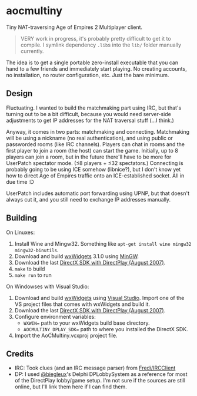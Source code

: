 # aocmultiny

Tiny NAT-traversing Age of Empires 2 Multiplayer client.

> VERY work in progress, it's probably pretty difficult to get it to compile. I
> symlink dependency `.lib`s into the `lib/` folder manually currently.

The idea is to get a single portable zero-install executable that you can hand
to a few friends and immediately start playing. No creating accounts, no
installation, no router configuration, etc. Just the bare minimum.

## Design

Fluctuating. I wanted to build the matchmaking part using IRC, but that's
turning out to be a bit difficult, because you would need server-side
adjustments to get IP addresses for the NAT traversal stuff (…I think.)

Anyway, it comes in two parts: matchmaking and connecting. Matchmaking will be
using a nickname (no real authentication), and using public or passworded rooms
(like IRC channels). Players can chat in rooms and the first player to join a
room (the host) can start the game. Initially, up to 8 players can join a room,
but in the future there'll have to be more for UserPatch spectator mode.
(≤8 players + ≤32 spectators.) Connecting is probably going to be using ICE
somehow (libnice?), but I don't know yet how to direct Age of Empires traffic
onto an ICE-established socket. All in due time :D

UserPatch includes automatic port forwarding using UPNP, but that doesn't always
cut it, and you still need to exchange IP addresses manually.

## Building

On Linuxes:

 1. Install Wine and Mingw32. Something like
    `apt-get install wine mingw32 mingw32-binutils`.
 2. Download and build [wxWidgets] 3.1.0 using [MinGW][mingwbuild].
 3. Download the last [DirectX SDK with DirectPlay (August 2007)].
 4. `make` to build
 5. `make run` to run

On Windowses with Visual Studio:

 1. Download and build [wxWidgets] using [Visual Studio][vsbuild]. Import one of
    the VS project files that comes with wxWidgets and build it.
 2. Download the last [DirectX SDK with DirectPlay (August 2007)].
 3. Configure environment variables:
    - `WXWIN=` path to your wxWidgets build base directory.
    - `AOCMULTINY_DPLAY_SDK=` path to where you installed the DirectX SDK.
 4. Import the AoCMultiny.vcxproj project file.

## Credits

 - IRC: Took clues (and an IRC message parser) from [Fredi/IRCClient]
 - DP: I used [@biegleux]'s Delphi DPLobbySystem as a reference for most of the
   DirectPlay lobby/game setup. I'm not sure if the sources are still online,
   but I'll link them here if I can find them.

[Fredi/IRCClient]: https://github.com/Fredi/IRCClient
[@biegleux]: https://github.com/biegleux
[wxWidgets]: https://wxwidgets.org/
[DirectX SDK with DirectPlay (August 2007)]: https://www.microsoft.com/en-us/download/details.aspx?id=13287
[mingwbuild]: https://wiki.wxwidgets.org/Cross-Compiling_Under_Linux#Cross-compiling_under_Linux_for_MS_Windows
[vsbuild]: https://wiki.wxwidgets.org/Microsoft_Visual_C%2B%2B_Guide
